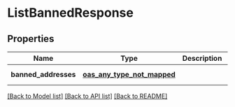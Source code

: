 # ListBannedResponse
## Properties

| Name | Type | Description | Notes |
|------------ | ------------- | ------------- | -------------|
| **banned\_addresses** | [**oas_any_type_not_mapped**](.md) |  | [default to null] |

[[Back to Model list]](../README.md#documentation-for-models) [[Back to API list]](../README.md#documentation-for-api-endpoints) [[Back to README]](../README.md)

